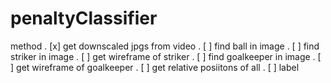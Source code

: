 # penaltyClassifier

method
. [x] get downscaled jpgs from video
. [ ] find ball in image
. [ ] find striker in image
. [ ] get wireframe of striker
. [ ] find goalkeeper in image
. [ ] get wireframe of goalkeeper
. [ ] get relative posiitons of all
. [ ] label 